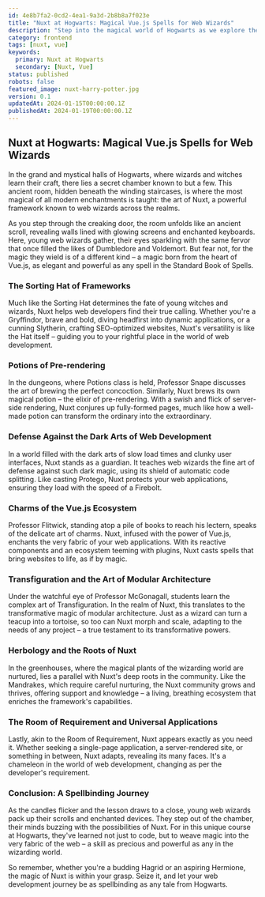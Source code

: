 ```yaml
---
id: 4e8b7fa2-0cd2-4ea1-9a3d-2b8b8a7f023e
title: "Nuxt at Hogwarts: Magical Vue.js Spells for Web Wizards"
description: "Step into the magical world of Hogwarts as we explore the enchanting capabilities of Nuxt. Discover how this powerful framework casts spells in web development, from server-side rendering potions to the charms of the Vue.js ecosystem."
category: frontend
tags: [nuxt, vue]
keywords: 
  primary: Nuxt at Hogwarts
  secondary: [Nuxt, Vue]
status: published
robots: false
featured_image: nuxt-harry-potter.jpg
version: 0.1
updatedAt: 2024-01-15T00:00:00.1Z
publishedAt: 2024-01-19T00:00:00.1Z
---
```


## Nuxt at Hogwarts: Magical Vue.js Spells for Web Wizards

In the grand and mystical halls of Hogwarts, where wizards and witches learn their craft, there lies a secret chamber known to but a few. This ancient room, hidden beneath the winding staircases, is where the most magical of all modern enchantments is taught: the art of Nuxt, a powerful framework known to web wizards across the realms.

As you step through the creaking door, the room unfolds like an ancient scroll, revealing walls lined with glowing screens and enchanted keyboards. Here, young web wizards gather, their eyes sparkling with the same fervor that once filled the likes of Dumbledore and Voldemort. But fear not, for the magic they wield is of a different kind – a magic born from the heart of Vue.js, as elegant and powerful as any spell in the Standard Book of Spells.

### The Sorting Hat of Frameworks

Much like the Sorting Hat determines the fate of young witches and wizards, Nuxt helps web developers find their true calling. Whether you're a Gryffindor, brave and bold, diving headfirst into dynamic applications, or a cunning Slytherin, crafting SEO-optimized websites, Nuxt's versatility is like the Hat itself – guiding you to your rightful place in the world of web development.

### Potions of Pre-rendering

In the dungeons, where Potions class is held, Professor Snape discusses the art of brewing the perfect concoction. Similarly, Nuxt brews its own magical potion – the elixir of pre-rendering. With a swish and flick of server-side rendering, Nuxt conjures up fully-formed pages, much like how a well-made potion can transform the ordinary into the extraordinary.

### Defense Against the Dark Arts of Web Development

In a world filled with the dark arts of slow load times and clunky user interfaces, Nuxt stands as a guardian. It teaches web wizards the fine art of defense against such dark magic, using its shield of automatic code splitting. Like casting Protego, Nuxt protects your web applications, ensuring they load with the speed of a Firebolt.

### Charms of the Vue.js Ecosystem

Professor Flitwick, standing atop a pile of books to reach his lectern, speaks of the delicate art of charms. Nuxt, infused with the power of Vue.js, enchants the very fabric of your web applications. With its reactive components and an ecosystem teeming with plugins, Nuxt casts spells that bring websites to life, as if by magic.

### Transfiguration and the Art of Modular Architecture

Under the watchful eye of Professor McGonagall, students learn the complex art of Transfiguration. In the realm of Nuxt, this translates to the transformative magic of modular architecture. Just as a wizard can turn a teacup into a tortoise, so too can Nuxt morph and scale, adapting to the needs of any project – a true testament to its transformative powers.

### Herbology and the Roots of Nuxt

In the greenhouses, where the magical plants of the wizarding world are nurtured, lies a parallel with Nuxt's deep roots in the community. Like the Mandrakes, which require careful nurturing, the Nuxt community grows and thrives, offering support and knowledge – a living, breathing ecosystem that enriches the framework's capabilities.

### The Room of Requirement and Universal Applications

Lastly, akin to the Room of Requirement, Nuxt appears exactly as you need it. Whether seeking a single-page application, a server-rendered site, or something in between, Nuxt adapts, revealing its many faces. It's a chameleon in the world of web development, changing as per the developer's requirement.

### Conclusion: A Spellbinding Journey

As the candles flicker and the lesson draws to a close, young web wizards pack up their scrolls and enchanted devices. They step out of the chamber, their minds buzzing with the possibilities of Nuxt. For in this unique course at Hogwarts, they've learned not just to code, but to weave magic into the very fabric of the web – a skill as precious and powerful as any in the wizarding world.

So remember, whether you're a budding Hagrid or an aspiring Hermione, the magic of Nuxt is within your grasp. Seize it, and let your web development journey be as spellbinding as any tale from Hogwarts.

